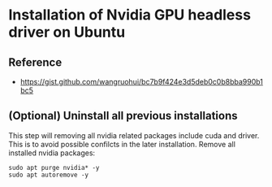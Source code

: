 # Installation of Nvidia GPU headless driver on Ubuntu

## Reference
- https://gist.github.com/wangruohui/bc7b9f424e3d5deb0c0b8bba990b1bc5

## (Optional) Uninstall all previous installations
This step will removing all nvidia related packages include cuda and driver.
This is to avoid possible confilcts in the later installation.
Remove all installed nvidia packages:
```
sudo apt purge nvidia* -y
sudo apt autoremove -y
```
